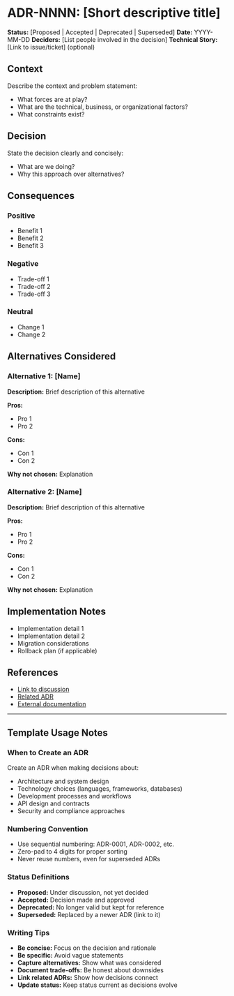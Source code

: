 # ADR-NNNN: [Short descriptive title]

**Status:** [Proposed | Accepted | Deprecated | Superseded]
**Date:** YYYY-MM-DD
**Deciders:** [List people involved in the decision]
**Technical Story:** [Link to issue/ticket] (optional)

## Context

<!-- What is the issue we're seeing that motivates this decision or change? -->

Describe the context and problem statement:

- What forces are at play?
- What are the technical, business, or organizational factors?
- What constraints exist?

## Decision

<!-- What is the change we're proposing/making? -->

State the decision clearly and concisely:

- What are we doing?
- Why this approach over alternatives?

## Consequences

<!-- What becomes easier or more difficult because of this change? -->

### Positive

- Benefit 1
- Benefit 2
- Benefit 3

### Negative

- Trade-off 1
- Trade-off 2
- Trade-off 3

### Neutral

- Change 1
- Change 2

## Alternatives Considered

### Alternative 1: [Name]

**Description:** Brief description of this alternative

**Pros:**

- Pro 1
- Pro 2

**Cons:**

- Con 1
- Con 2

**Why not chosen:** Explanation

### Alternative 2: [Name]

**Description:** Brief description of this alternative

**Pros:**

- Pro 1
- Pro 2

**Cons:**

- Con 1
- Con 2

**Why not chosen:** Explanation

## Implementation Notes

<!-- Technical details, migration path, rollout strategy, etc. -->

- Implementation detail 1
- Implementation detail 2
- Migration considerations
- Rollback plan (if applicable)

## References

<!-- Links to related resources, discussions, documentation -->

- [Link to discussion](https://example.com)
- [Related ADR](adr-0000.md)
- [External documentation](https://example.com)

---

## Template Usage Notes

### When to Create an ADR

Create an ADR when making decisions about:

- Architecture and system design
- Technology choices (languages, frameworks, databases)
- Development processes and workflows
- API design and contracts
- Security and compliance approaches

### Numbering Convention

- Use sequential numbering: ADR-0001, ADR-0002, etc.
- Zero-pad to 4 digits for proper sorting
- Never reuse numbers, even for superseded ADRs

### Status Definitions

- **Proposed:** Under discussion, not yet decided
- **Accepted:** Decision made and approved
- **Deprecated:** No longer valid but kept for reference
- **Superseded:** Replaced by a newer ADR (link to it)

### Writing Tips

- **Be concise:** Focus on the decision and rationale
- **Be specific:** Avoid vague statements
- **Capture alternatives:** Show what was considered
- **Document trade-offs:** Be honest about downsides
- **Link related ADRs:** Show how decisions connect
- **Update status:** Keep status current as decisions evolve
